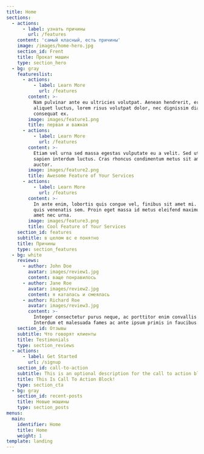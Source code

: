 ```yaml
---
title: Home
sections:
  - actions:
      - label: узнать причины
        url: /features
    content: 'самый класный, есть причины'
    image: /images/home-hero.jpg
    section_id: Frent
    title: Прокат машин
    type: section_hero
  - bg: gray
    featureslist:
      - actions:
          - label: Learn More
            url: /features
        content: >-
          Nam pulvinar ante eu ultricies volutpat. Aenean hendrerit, eros sed
          aliquet luctus, lorem risus volutpat dolor, nec dignissim diam neque
          consequat ex.
        image: images/feature1.png
        title: первая и важная
      - actions:
          - label: Learn More
            url: /features
        content: >-
          Etiam vel urna sed massa egestas vulputate eu a velit. Sed ut nisl nec
          sapien interdum luctus. Cras rhoncus condimentum metus sit amet
          auctor.
        image: images/feature2.png
        title: Awesome Feature of Your Services
      - actions:
          - label: Learn More
            url: /features
        content: >-
          In ante enim, lobortis quis congue vel, finibus sit amet mi. Aenean
          quis venenatis sem. Proin eget massa id metus eleifend maximus sit
          amet nec urna.
        image: images/feature3.png
        title: Cool Feature of Your Services
    section_id: features
    subtitle: в целом вс е понятно
    title: Причины
    type: section_features
  - bg: white
    reviews:
      - author: John Doe
        avatar: images/review1.jpg
        content: ваще понравилось
      - author: Jane Roe
        avatar: images/review2.jpg
        content: я каталась и смеялась
      - author: Richard Roe
        avatar: images/review3.jpg
        content: >-
          Integer consectetur purus neque, ac porttitor enim convallis vitae.
          Interdum et malesuada fames ac ante ipsum primis in faucibus.
    section_id: Отзывы
    subtitle: Что говорят клиенты
    title: Testimonials
    type: section_reviews
  - actions:
      - label: Get Started
        url: /signup
    section_id: call-to-action
    subtitle: This is an optional description for the call to action block.
    title: This Is Call To Action Block!
    type: section_cta
  - bg: gray
    section_id: recent-posts
    title: Новые машины
    type: section_posts
menus:
  main:
    identifier: Home
    title: Home
    weight: 1
template: landing
---
```


